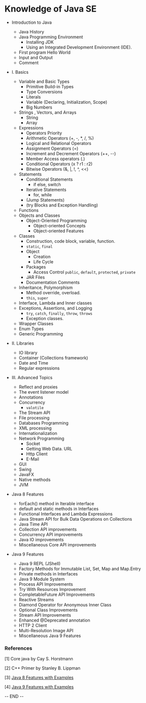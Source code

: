 # Knowledge of Java SE

- Introduction to Java

  - Java History
  - Java Programming Environment
    - Installing JDK
    - Using an Integrated Development Environment (IDE). 
  - First program Hello World
  - Input and Output
  - Comment
- I. Basics

  - Variable and Basic Types
    - Primitive Build-in Types
    - Type Conversions
    - Literals
    - Variable (Declaring, Initialization, Scope)
    - Big Numbers
  - Strings , Vectors, and Arrays
    - String 
    - Array
  - Expressions
    - Operators Priority
    - Arithmetic Operators (+, -, *, /, %)
    - Logical and Relational Operators 
    - Assignment Operators (=)
    - Increment and Decrement Operators (++, --)
    - Member Access operators (.)
    - Conditional Operators (x ? r1 : r2)
    - Bitwise Operators (&, |, !, ^, <<)
  - Statements
    - Conditional Statements
      - if else, switch
    - Iterative Statements
      - for, while
    - (Jump Statements)
    - (try Blocks and Exception Handling)
  - Functions
  - Objects and Classes
    - Object-Oriented Programming
      - Object-oriented Concepts
      - Object-oriented Features
  - Classes
      - Construction, code block, variable, function.
      - `static`, `final`
    - Object
      - Creation
      - Life Cycle
    - Packages
      - Access Control `public`, `default`, `protected`, `private`
    - JAR Files
    - Documentation Comments
  - Inheritance, Polymorphism
    - Method override, overload.
    - `this`, `super`
  - Interface, Lambda and Inner classes
  - Exceptions, Assertions, and Logging
    - `try`, `catch`, `finally`, `throw`, `throws`
    - Exception classes.
  - Wrapper Classes
  - Enum Types
  - Generic Programming
- II. Libraries

  - IO library
  - Container (Collections framework)
  - Date and Time 
  - Regular expressions
- III. Advanced Topics

  - Reflect and proxies
  - The event listener model
  - Annotations
  - Concurrency
    - `valotile`
  - The Stream API
  - File processing
  - Databases Programming
  - XML processing
  - Internationalization
  - Network Programming
    - Socket
    - Getting Web Data. URL
    - Http Client
    - E-Mail
  - GUI
  - Swing
  - JavaFX
  - Native methods
  - JVM
- Java 8 Features

  - forEach() method in Iterable interface
  - default and static methods in Interfaces
  - Functional Interfaces and Lambda Expressions
  - Java Stream API for Bulk Data Operations on Collections
  - Java Time API
  - Collection API improvements
  - Concurrency API improvements
  - Java IO improvements
  - Miscellaneous Core API improvements
- Java 9 Features
  - Java 9 REPL (JShell)
  - Factory Methods for Immutable List, Set, Map and Map.Entry
  - Private methods in Interfaces
  - Java 9 Module System
  - Process API Improvements
  - Try With Resources Improvement
  - CompletableFuture API Improvements
  - Reactive Streams
  - Diamond Operator for Anonymous Inner Class
  - Optional Class Improvements
  - Stream API Improvements
  - Enhanced @Deprecated annotation
  - HTTP 2 Client
  - Multi-Resolution Image API
  - Miscellaneous Java 9 Features



### References

[1] Core java by Cay S. Horstmann

[2] C++ Primer by Stanley B. Lippman

[3] [Java 8 Features with Examples](https://www.journaldev.com/2389/java-8-features-with-examples)

[4] [Java 9 Features with Examples](https://www.journaldev.com/13121/java-9-features-with-examples#try-with-resources)

-- END --